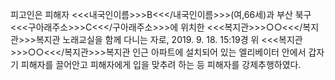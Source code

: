 피고인은 피해자 <<<내국인이름>>>B<<</내국인이름>>>(여,66세)과 부산 북구 <<<구아래주소>>>C<<</구아래주소>>>에 위치한 <<<복지관>>>○○<<</복지관>>>복지관 노래교실을 함께 다니는 자로, 2019. 9. 18. 15:19경 위 <<<복지관>>>○○<<</복지관>>>복지관 인근 아파트에 설치되어 있는 엘리베이터 안에서 갑자기 피해자를 끌어안고 피해자에게 입을 맞추려 하는 등 피해자를 강제추행하였다.